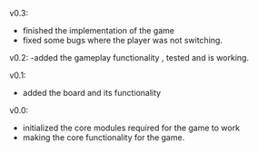 v0.3:
- finished the implementation of the game
- fixed some bugs where the player was not switching.

v0.2:
-added the gameplay functionality , tested and is working.

v0.1:
- added the board and its functionality

v0.0:
- initialized the core modules required for the game to work
- making the core functionality for the game.